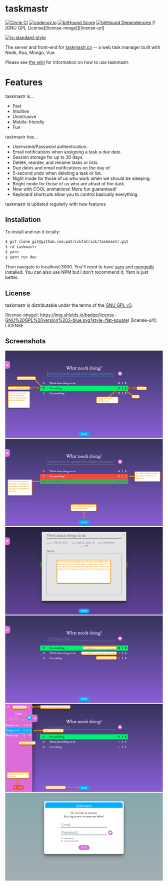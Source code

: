 # taskmastr

[![Circle CI](https://circleci.com/gh/patrickfatrick/taskmastr.svg?style=shield)](https://circleci.com/gh/patrickfatrick/taskmastr)
[![codecov.io](https://codecov.io/github/patrickfatrick/taskmastr/coverage.svg?branch=master)](https://codecov.io/github/patrickfatrick/taskmastr?branch=master)
[![bitHound Score](https://www.bithound.io/github/patrickfatrick/taskmastr/badges/score.svg)](https://www.bithound.io/github/patrickfatrick/taskmastr)
[![bitHound Dependencies](https://www.bithound.io/github/patrickfatrick/taskmastr/badges/dependencies.svg)](https://www.bithound.io/github/patrickfatrick/taskmastr/master/dependencies/npm)
[![GNU GPL License][license-image]][license-url]

[![js-standard-style](https://cdn.rawgit.com/feross/standard/master/badge.svg)](https://github.com/feross/standard)

The server and front-end for [taskmastr.co](https://www.taskmastr.co) -- a web task manager built with Node, Koa, Mongo, Vue.

Please see [the wiki](https://patrickfatrick.gitbooks.io/taskmastr/content/) for information on how to use taskmastr.

# Features

taskmastr is...

- Fast
- Intuitive
- Unintrusive
- Mobile-friendly
- Fun

taskmastr has...

- Username/Password authentication.
- Email notifications when assigning a task a due date.
- Session storage for up to 30 days.
- Delete, reorder, and rename tasks or lists.
- Due dates and email notifications on the day of.
- 5-second undo when deleting a task or list.
- Night mode for those of us who work when we should be sleeping.
- Bright mode for those of us who are afraid of the dark.
- Now with COOL animations! More fun guaranteed!
- Keyboard shortcuts allow you to control basically everything.

taskmastr is updated regularly with new features

## Installation

To install and run it locally:

```bash
$ git clone git@github.com:patrickfatrick/taskmastr.git
$ cd taskmastr
$ yarn
$ yarn run dev
```

Then navigate to localhost:3000. You'll need to have [yarn](yarnpkg.com) and [mongodb](mongodb.com) installed. You can also use NPM but I don't recommend it; Yarn is just better.

## License

taskmastr is distributable under the terms of the [GNU GPL v3](./LICENSE).

[license-image]: https://img.shields.io/badge/license-GNU%20GPL%20version%203-blue.svg?style=flat-square)
[license-url]: LICENSE

## Screenshots

![taskmastr basic usage](/images/taskmastr-basic-usage-1.png)
![taskmastr basic usage 2](/images/taskmastr-basic-usage-2.png)
![taskmastr basic usage 3](/images/taskmastr-basic-usage-3.png)
![taskmastr basic usage 4](/images/taskmastr-basic-usage-4.png)
![taskmastr basic usage 5](/images/taskmastr-basic-usage-5.png)
![taskmastr modal](/images/taskmastr-modal.png)
